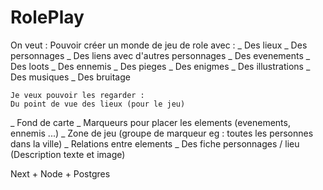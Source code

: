 # RolePlay
On veut :
    Pouvoir créer un monde de jeu de role avec :
    _ Des lieux 
        _ Des personnages
            _ Des liens avec d'autres personnages
            _ Des evenements
            _ Des loots
            _ Des ennemis
            _ Des pieges
            _ Des enigmes
        _ Des illustrations
        _ Des musiques
    _ Des bruitage


    Je veux pouvoir les regarder : 
    Du point de vue des lieux (pour le jeu)

_ Fond de carte 
_ Marqueurs pour placer les elements (evenements, ennemis ...)
_ Zone de jeu (groupe de marqueur eg : toutes les personnes dans la ville)
_ Relations entre elements
_ Des fiche personnages / lieu (Description texte et image)


Next + Node + Postgres

